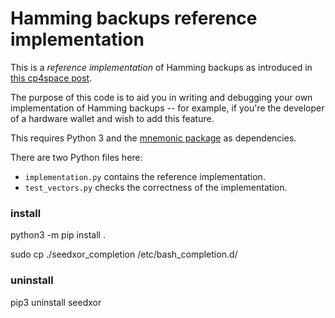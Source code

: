 Hamming backups reference implementation
========================================

This is a _reference implementation_ of Hamming backups as introduced
in [this cp4space post][1].

The purpose of this code is to aid you in writing and debugging your
own implementation of Hamming backups -- for example, if you're the
developer of a hardware wallet and wish to add this feature.

This requires Python 3 and the [mnemonic package][2] as dependencies.

There are two Python files here:

- `implementation.py` contains the reference implementation.
- `test_vectors.py` checks the correctness of the implementation.

### install
python3 -m pip install .

sudo cp ./seedxor_completion /etc/bash_completion.d/

### uninstall
pip3 uninstall seedxor

[1]: https://cp4space.hatsya.com/2021/09/10/hamming-backups-a-2-of-3-variant-of-seedxor/
[2]: https://pypi.org/project/mnemonic/
